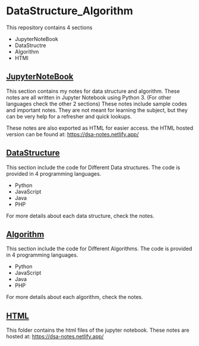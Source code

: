 # DataStructure_Algorithm
This repository contains 4 sections
 - JupyterNoteBook
 - DataStructre
 - Algorithm
 - HTMl

## [JupyterNoteBook](./JupyterNoteBook)

This section contains my notes for data structure and algorithm.
These notes are all written in Jupyter Notebook using Python 3. (For other languages check the other 2 sections)
These notes include sample codes and important notes. They are not meant for learning the subject, but they can be very help for a refresher and quick lookups.

These notes are also exported as HTML for easier access. the HTML hosted version can be found at:
https://dsa-notes.netlify.app/



## [DataStructure](./DataStructure)

This section include the code for Different Data structures. The code is provided in 4 programming languages.
 - Python
 - JavaScript
 - Java
 - PHP

For more details about each data structure, check the notes.



## [Algorithm](./Algorithm)

This section include the code for Different Algorithms. The code is provided in 4 programming languages.
 - Python
 - JavaScript
 - Java
 - PHP

For more details about each algorithm, check the notes.



## [HTML](./HTML)

This folder contains the html files of the jupyter notebook.
These notes are hosted at:
https://dsa-notes.netlify.app/
